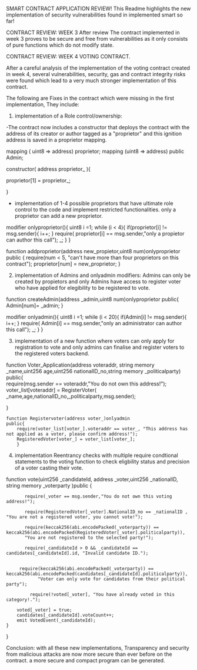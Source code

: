 SMART CONTRACT APPLICATION REVIEW!
This Readme highlights the new implementation of security vulnerabilities found in implemented smart so far!


CONTRACT REVIEW: WEEK 3
After review The contract implemented in week 3 proves to be secure and free from vulnerabilities as it only consists of pure functions which do not modify state.



CONTRACT REVIEW: WEEK 4 VOTING CONTRACT.

 After a careful analysis of the implementation of the voting contract created in week 4, several vulnerabilities, security, gas and contract integrity risks were found which lead to  a very much stronger implementation of this contract.


The following are Fixes in the contract which were missing in the first implementation, They include: 
  
1) implementation of a Role control/ownership:

 -The contract now includes a constructor that deploys the contract with the address of its creator or author tagged as a "proprietor" and this ignition address is saved in a proprietor mapping. 



mapping ( uint8 => address) proprietor;
mapping (uint8 => address) public Admin;

constructor( address proprietor_ ){

   proprietor[1] = proprietor_;

}

- implementation of 1-4 possible proprietors that have ultimate role control to the code and implement restricted functionalities. only a proprietor can add a new proprietor.


 modifier onlyproprietor(){
    uint8 i =1;
    while (i < 4){
        if(proprietor[i] != msg.sender){
            i++;
        }
    require( proprietor[i] == msg.sender,"only a propietor can author this call");
            _;
    }
  }


  function addproprietor(address new_propietor,uint8 num)onlyproprietor public
  {
    require(num < 5, "can't have more than four proprietors on this contract");
    proprietor[num] = new_proprietor;
  }




2) implementation of Admins and onlyadmin modifiers: Admins can only be created by propietors and only Admins have access to register voter who have applied for elegibility to be registered to vote.



function createAdmin(address _admin,uint8 num)onlyproprietor public{
   Admin[num]= _admin;
  }

 modifier onlyadmin(){
    uint8 i =1;
    while (i < 20){
        if(Admin[i] != msg.sender){
            i++;
        }
    require( Admin[i] == msg.sender,"only an administrator can author this call");
            _;
    }
  }



3) implementation of a new function where voters can only apply for registration to vote and only admins can finalise and register voters to the registered voters backend.

 function Voter_Application(address voteraddr, string memory _name,uint256 age,uint256 nationalID_no,string memory _politicalparty)
   public{  
         require(msg.sender == voteraddr,"You do not own this address!");
         voter_list[voteraddr] = RegisterVoter( _name,age,nationalID_no,_politicalparty,msg.sender); 

   }

    function Registervoter(address voter_)onlyadmin
    public{
        require(voter_list[voter_].voteraddr == voter_, "This address has not applied as a voter, please confirm address!");
        RegisteredVoter[voter_] = voter_list[voter_];
        }


4) implementation Reentrancy checks with multiple require condtional statements to the voting function to check eligbility status and precision of a voter casting their vote.


 function vote(uint256 _candidateId, address _voter,uint256 _nationalID, string memory _voterparty )public {

           require(_voter == msg.sender,"You do not own this voting address!");

           require(RegisteredVoter[_voter].NationalID_no == _nationalID , "You are not a registered voter, you cannot vote!");
               
           require(keccak256(abi.encodePacked(_voterparty)) == keccak256(abi.encodePacked(RegisteredVoter[_voter].politicalparty)),
           "You are not registered to the selected party!");

           require(_candidateId > 0 && _candidateId == candidates[_candidateId].id, "Invalid candidate ID.");
       
           
         require(keccak256(abi.encodePacked(_voterparty)) == keccak256(abi.encodePacked(candidates[_candidateId].politicalparty)),
                "Voter can only vote for candidates from their political party");

             require(!voted[_voter], "You have already voted in this category!.");
    
        voted[_voter] = true;
        candidates[_candidateId].voteCount++;
        emit VotedEvent(_candidateId);
    }
}



Conclusion: with all these new implementations, Transparency and security from malicious attacks are now more secure than ever before on the contract. a more secure and compact program can be generated.
